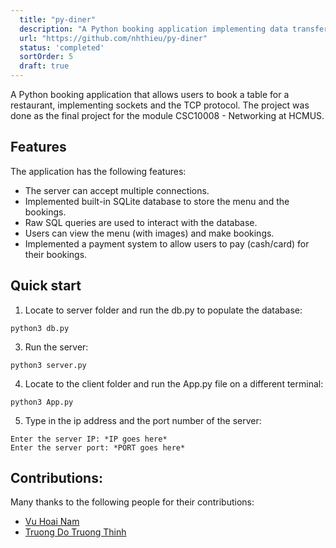 ```yaml
---
  title: "py-diner"
  description: "A Python booking application implementing data transfering with sockets and the TCP protocol."
  url: "https://github.com/nhthieu/py-diner"
  status: 'completed'
  sortOrder: 5
  draft: true
---
```


A Python booking application that allows users to book a table for a restaurant, implementing sockets and the TCP protocol. The project was done as the final project for the module CSC10008 - Networking at HCMUS. 

## Features

The application has the following features:

-   The server can accept multiple connections.
-   Implemented built-in SQLite database to store the menu and the bookings.
-   Raw SQL queries are used to interact with the database.
-   Users can view the menu (with images) and make bookings.
-   Implemented a payment system to allow users to pay (cash/card) for their bookings.

## Quick start

1. Locate to server folder and run the db.py to populate the database:

```console
python3 db.py
```

3. Run the server:

```console
python3 server.py
```

4. Locate to the client folder and run the App.py file on a different terminal:

```console
python3 App.py
```
    
5. Type in the ip address and the port number of the server:

```console
Enter the server IP: *IP goes here*
Enter the server port: *PORT goes here*
```

## Contributions:

Many thanks to the following people for their contributions:

-   [Vu Hoai Nam](https://github.com/namhoai1109)
-   [Truong Do Truong Thinh](https://github.com/td2thinh)

